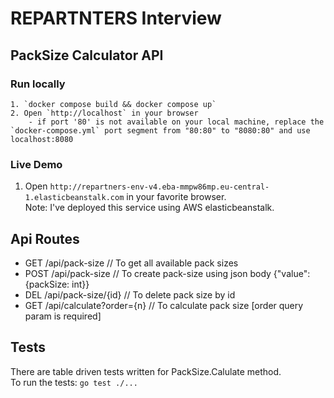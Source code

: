# REPARTNTERS Interview

## PackSize Calculator API

### Run locally
    1. `docker compose build && docker compose up`
    2. Open `http://localhost` in your browser
        - if port '80' is not available on your local machine, replace the `docker-compose.yml` port segment from "80:80" to "8080:80" and use localhost:8080

### Live Demo
1. Open `http://repartners-env-v4.eba-mmpw86mp.eu-central-1.elasticbeanstalk.com` in your favorite browser.   
Note: I've deployed this service using AWS elasticbeanstalk.

## Api Routes
- GET   /api/pack-size  // To get all available pack sizes
- POST  /api/pack-size  // To create pack-size using json body {"value": {packSize: int}}
- DEL   /api/pack-size/{id} // To delete pack size by id
- GET   /api/calculate?order={n} // To calculate pack size [order query param is required]

## Tests
There are table driven tests written for PackSize.Calulate method.   
To run the tests: `go test ./...`